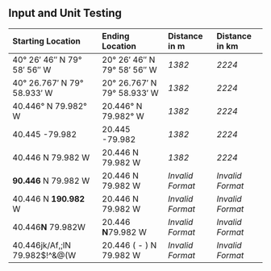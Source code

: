 ## Input and Unit Testing

Starting Location | Ending Location | Distance in m | Distance in km
:--- | :--- | :--- | :---
40° 26′ 46″ N 79° 58′ 56″ W | 20° 26′ 46″ N 79° 58′ 56″ W | *1382* | *2224*
40° 26.767′ N 79° 58.933′ W | 20° 26.767′ N 79° 58.933′ W | *1382* | *2224*
40.446° N 79.982° W | 20.446° N 79.982° W | *1382* | *2224*
40.445 -79.982 | 20.445 -79.982 | *1382* | *2224*
40.446 N 79.982 W | 20.446 N 79.982 W | *1382* | *2224*
**90.446** N 79.982 W | 20.446 N 79.982 W | *Invalid Format* | *Invalid Format*
40.446 N **190.982** W | 20.446 N 79.982 W | *Invalid Format* | *Invalid Format*
40.446**N** 79.982W | 20.446 **N**79.982 W | *Invalid Format* | *Invalid Format*
40.446jk/Af,;lN 79.982$!^&@(W | 20.446  (  -  ) N 79.982 W | *Invalid Format* | *Invalid Format*

